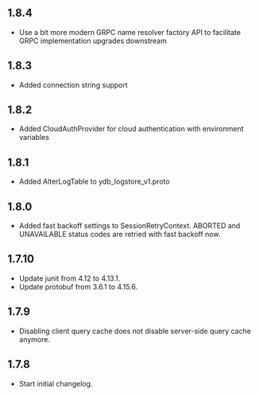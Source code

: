 ## 1.8.4 ##

* Use a bit more modern GRPC name resolver factory API to facilitate GRPC implementation upgrades downstream

## 1.8.3 ##

* Added connection string support

## 1.8.2 ##

* Added CloudAuthProvider for cloud authentication with environment variables

## 1.8.1 ##

* Added AlterLogTable to ydb_logstore_v1.proto

## 1.8.0 ##

* Added fast backoff settings to SessionRetryContext. ABORTED and UNAVAILABLE status codes are retried with fast backoff now.

## 1.7.10 ##

* Update junit from 4.12 to 4.13.1.
* Update protobuf from 3.6.1 to 4.15.6.

## 1.7.9 ##

* Disabling client query cache does not disable server-side query cache anymore.

## 1.7.8 ##

* Start initial changelog.
